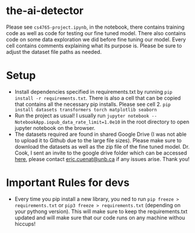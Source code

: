 # the-ai-detector
Please see `cs4765-project.ipynb`, in the notebook, there contains training code as well as code for testing our fine tuned model. There also contains code on some data exploration we did before fine tuning our model. Every cell contains comments explaining what its purpose is. Please be sure to adjust the dataset file paths as needed.

# Setup
- Install dependencies specified in requirements.txt by running `pip install -r requirements.txt`. There is also a cell that can be copied that contains all the necessary pip installs. Please see cell 2. `pip install datasets transformers torch matplotlib seaborn`
- Run the project as usual! I usually run `jupyter notebook --NotebookApp.iopub_data_rate_limit=1.0e10` in the root directory to open jupyter notebook on the browser.
- The datasets required are found in shared Google Drive (I was not able to upload it to Github due to the large file sizes). Please make sure to download the datasets as well as the zip file of the fine tuned model. Dr. Cook, I sent an invite to the google drive folder which can be accessed [here](https://drive.google.com/drive/folders/1DgatdyEcVV8CqqulSdvbG4hQkT75YaFC?usp=drive_link), please contact eric.cuenat@unb.ca if any issues arise.  Thank you!

# Important Rules for devs
- Every time you pip install a new library, you ned to run `pip freeze > requirements.txt` or `pip3 freeze > requirements.txt` (depending on your pythong version). This will make sure to keep the requirements.txt updated and will make sure that our code runs on any machine withou hiccups!

